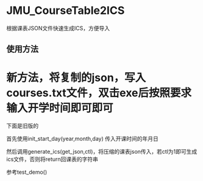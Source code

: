 # JMU_CourseTable2ICS
根据课表JSON文件快速生成ICS，方便导入



## 使用方法

# 新方法，将复制的json，写入courses.txt文件，双击exe后按照要求输入开学时间即可即可



下面是旧版的

首先使用init_start_day(year,month,day) 传入开课时间的年月日

然后调用generate_ics(get_json,ctl)，将压缩的课表json传入，若ctl为1即可生成ics文件，否则将return回课表的字符串

参考test_demo()
